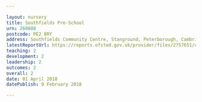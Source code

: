 ```yaml
---

layout: nursery
title: Southfields Pre-School
urn: 260888
postcode: PE2 8RY
address: Southfields Community Centre, Stanground, Peterborough, Cambridgeshire, PE2 8RY
latestReportUrl: https://reports.ofsted.gov.uk/provider/files/2757651/urn/260888.pdf
teaching: 2
development: 2
leadership: 2
outcomes: 2
overall: 2
date: 01 April 2018 
datePublish: 9 February 2018

---
```

